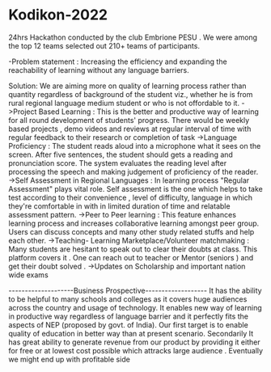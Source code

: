 # Kodikon-2022
24hrs Hackathon conducted by the club Embrione PESU .
We were among the top 12 teams selected  out 210+ teams of participants.

-Problem statement : 
Increasing the efficiency and expanding the reachability of
learning without any language barriers.


Solution: 
We are aiming more on quality of learning process rather than quantity regardless of background of the student viz.,
whether he is from rural regional language medium student or who is not offordable to it.
->Project Based Learning : This is the better and productive way of learning for all round development of students'
progress. There would be weekly based projects , demo videos and reviews at regular interval of time with regular
feedback to their research or completion of task
->Language Proficiency : The student reads aloud into a microphone what it sees on the screen. After five sentences,
the student should gets a reading and pronunciation score. The system evaluates the reading level after processing
the speech and making judgement of proficiency of the reader.
->Self Assessment in Regional Languages : In learning process "Regular Assessment" plays vital role. Self
assessment is the one which helps to take test according to their convenience , level of difficulty, language in
which they're comfortable in with in limited duration of time and relatable assessment pattern.
->Peer to Peer learning : This feature enhances learning process and increases collaborative learning amongst peer
group. Users can discuss concepts and many other study related stuffs and help each other.
->Teaching- Learning Marketplace/Volunteer matchmaking : Many students are hesitant to speak out to clear their doubts
at class. This platform covers it . One can reach out to teacher or Mentor (seniors ) and get their doubt solved .
->Updates on Scholarship and important nation wide exams

--------------------Business Prospective-------------------
It has the ability to be helpful to many schools and colleges as it covers huge
audiences across the country and usage of technology. It enables new way of
learning in productive way regardless of language barrier and it perfectly fits
the aspects of NEP (proposed by govt. of India).
Our first target is to enable quality of education in better way than at
present scenario. Secondarily It has great ability to generate revenue from
our product by providing it either for free or at lowest cost possible which
attracks large audience . Eventually we might end up with profitable side

 
 
